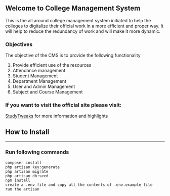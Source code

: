 ## Welcome to College Management System

This is the all around college management system initiated to help the colleges to digitalize their official work in a more efficient and proper way.
It will help to reduce the redundancy of work and will make it more dynamic.

### Objectives

The objective of the CMS is to provide the following functionality

1.  Provide efficient use of the resources
2.  Attendance management
3.  Student Management
4.  Department Management
5.  User and Admin Management
6.  Subject and Course Management

### If you want to visit the official site please visit:
[StudyTweaks](www.studytweaks.com) for more information and highlights

## How to Install
---
### Run following commands
```
composer install
php artisan key:generate
php artisan migrate
php artisan db:seed
npm install
create a .env file and copy all the contents of .env.example file
run the artisan 
```
